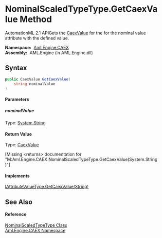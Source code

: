 NominalScaledTypeType.GetCaexValue Method
=========================================
AutomationML 2.1 APIGets the [CaexValue][1] for the for the nominal value attribute with the defined value.

  **Namespace:**  [Aml.Engine.CAEX][2]  
  **Assembly:**  AML.Engine (in AML.Engine.dll)

Syntax
------

```csharp
public CaexValue GetCaexValue(
	string nominalValue
)
```

#### Parameters

##### *nominalValue*
Type: [System.String][3]  


#### Return Value
Type: [CaexValue][1]  

[Missing &lt;returns> documentation for "M:Aml.Engine.CAEX.NominalScaledTypeType.GetCaexValue(System.String)"]

#### Implements
[IAttributeValueType.GetCaexValue(String)][4]  


See Also
--------

#### Reference
[NominalScaledTypeType Class][5]  
[Aml.Engine.CAEX Namespace][2]  

[1]: ../../Aml.Engine.CAEX.Extensions/CaexValue/README.md
[2]: ../README.md
[3]: https://docs.microsoft.com/dotnet/api/system.string
[4]: ../IAttributeValueType/GetCaexValue.md
[5]: README.md
[6]: https://www.automationml.org
[7]: ../../icons/logoShade.png